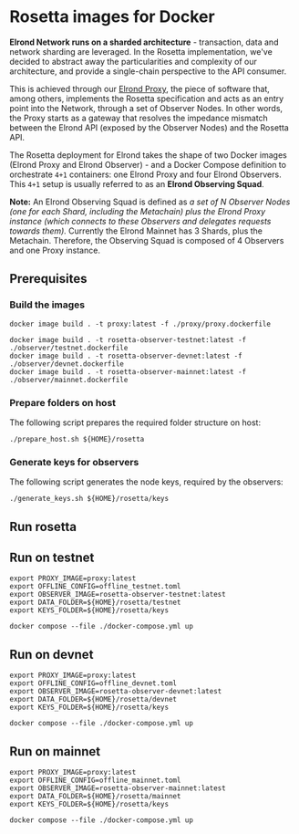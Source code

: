 # Rosetta images for Docker

**Elrond Network runs on a sharded architecture** - transaction, data and network sharding are leveraged. In the Rosetta implementation, we've decided to abstract away the particularities and complexity of our architecture, and provide a single-chain perspective to the API consumer.

This is achieved through our [Elrond Proxy](https://github.com/ElrondNetwork/elrond-proxy-go), the piece of software that, among others, implements the Rosetta specification and acts as an entry point into the Network, through a set of Observer Nodes. In other words, the Proxy starts as a gateway that resolves the impedance mismatch between the Elrond API (exposed by the Observer Nodes) and the Rosetta API.

The Rosetta deployment for Elrond takes the shape of two Docker images (Elrond Proxy and Elrond Observer) - and a Docker Compose definition to orchestrate `4+1` containers: one Elrond Proxy and four Elrond Observers. This `4+1` setup is usually referred to as an **Elrond Observing Squad**.


**Note:** An Elrond Observing Squad is defined as _a set of N Observer Nodes (one for each Shard, including the Metachain) plus the Elrond Proxy instance (which connects to these Observers and delegates requests towards them)._ Currently the Elrond Mainnet has 3 Shards, plus the Metachain. Therefore, the Observing Squad is composed of 4 Observers and one Proxy instance.

## Prerequisites

### Build the images

```
docker image build . -t proxy:latest -f ./proxy/proxy.dockerfile

docker image build . -t rosetta-observer-testnet:latest -f ./observer/testnet.dockerfile
docker image build . -t rosetta-observer-devnet:latest -f ./observer/devnet.dockerfile
docker image build . -t rosetta-observer-mainnet:latest -f ./observer/mainnet.dockerfile
```

### Prepare folders on host

The following script prepares the required folder structure on host:

```
./prepare_host.sh ${HOME}/rosetta
```

### Generate keys for observers

The following script generates the node keys, required by the observers:

```
./generate_keys.sh ${HOME}/rosetta/keys
```

## Run rosetta

## Run on testnet

```
export PROXY_IMAGE=proxy:latest
export OFFLINE_CONFIG=offline_testnet.toml
export OBSERVER_IMAGE=rosetta-observer-testnet:latest
export DATA_FOLDER=${HOME}/rosetta/testnet
export KEYS_FOLDER=${HOME}/rosetta/keys

docker compose --file ./docker-compose.yml up
```

## Run on devnet

```
export PROXY_IMAGE=proxy:latest
export OFFLINE_CONFIG=offline_devnet.toml
export OBSERVER_IMAGE=rosetta-observer-devnet:latest
export DATA_FOLDER=${HOME}/rosetta/devnet
export KEYS_FOLDER=${HOME}/rosetta/keys

docker compose --file ./docker-compose.yml up
```

## Run on mainnet

```
export PROXY_IMAGE=proxy:latest
export OFFLINE_CONFIG=offline_mainnet.toml
export OBSERVER_IMAGE=rosetta-observer-mainnet:latest
export DATA_FOLDER=${HOME}/rosetta/mainnet
export KEYS_FOLDER=${HOME}/rosetta/keys

docker compose --file ./docker-compose.yml up
```
